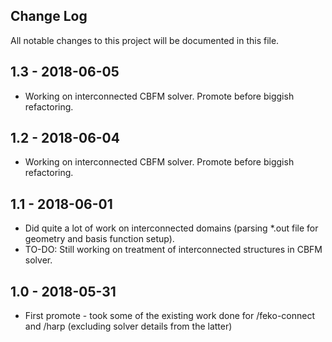 ## Change Log
All notable changes to this project will be documented in this file.

## 1.3 - 2018-06-05
- Working on interconnected CBFM solver. Promote before biggish refactoring.

## 1.2 - 2018-06-04
- Working on interconnected CBFM solver. Promote before biggish refactoring.

## 1.1 - 2018-06-01
- Did quite a lot of work on interconnected domains (parsing *.out file for geometry
  and basis function setup).
- TO-DO: Still working on treatment of interconnected structures in CBFM solver.

## 1.0 - 2018-05-31
- First promote - took some of the existing work done for /feko-connect and /harp
  (excluding solver details from the latter)
